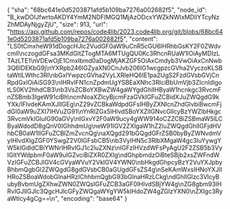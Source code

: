 {
  "sha": "68bc641e0d5203871afd5b109ba7276a002682f5",
  "node_id": "B_kwDOIJfwrtoAKDY4YmM2NDFlMGQ1MjAzODcxYWZkNWIxMDliYTcyNzZhMDAyNjgyZjU",
  "size": 913,
  "url": "https://api.github.com/repos/code4lib/2023.code4lib.org/git/blobs/68bc641e0d5203871afd5b109ba7276a002682f5",
  "content": "LS0tCmxheW91dDogcHJlc2VudGF0aW9uCnR5cGU6IHRhbGsKY2F0ZWdvcmll\nczogdGFsa3MKdGltZTogMTA6MTUgQU0Kc3RhcnRUaW1lOiAyMDIzLTAzLTE1\nVDEwOjE1Cmxlbmd0aDogMjAKZGF5OiAxCmdyb3VwOiAxCnNwb3Q6IDEKbG9j\nYXRpb246IGZyaXN0CnJvb206IG1wcgpzcGVha2VyczoKLSBtaWtlLWthc3Rl\nbGxlYwpzcGVha2VyLXRleHQ6IE1pa2UgS2FzdGVsbGVjCnRpdGxlOiAiSG93\nIHRvIFN1cnZpdmUgYSBEaXNhc3RlciBbUmVjb3ZlcnldIgotLS0KV2hhdCB3\nb3VsZCBoYXBwZW4gaWYgdGhlIHByaW1hcnkgc3RvcmFnZSBmb3IgeW91ciBh\ncmNoaXZlcyBjcmFzaGVkIGFuZCBidXJuZWQgdG9kYXk/IFlvdeKAmXJlIGEg\nZ29vZCBkaWdpdGFsIHByZXNlcnZhdGlvbiBwcmFjdGl0aW9uZXI7IHVuZG91\nYnRlZGx5IHlvdSBoYXZlIGNvcGllcyBzYWZlbHkgc3RvcmVkIGluIG90aGVy\nIGxvY2F0aW9ucy4gWW914oCZZCBiZSBmaW5lLCByaWdodD8gQnV0IGhhdmUg\neW91IGV2ZXIgaW1hZ2luZWQgdGhlIGFjdHVhbCB0aW1lIGFuZCBlZmZvcnQg\naXQgd291bGQgdGFrZSB0byByZWNvdmVyIHlvdXIgZGF0YSwgZ2V0IGFsbCB5\nb3VyIHN5c3RlbXMgaW4gc3luYywgYW5kIGdldCBiYWNrIHRvIGJ1c2luZXNz\nIGFzIHVzdWFsPyAgU2F2ZSB5b3VyIGltYWdpbmF0aW9uIGZvciBiZXR0ZXIg\ndGhpbmdzOiBteSBjb2xsZWFndWVzIGFuZCBJIGV4cGVyaWVuY2VkIGV4YWN0\nbHkgdGhpcyBzY2VuYXJpbyBhbmQgbGl2ZWQgdG8gdGVsbCB0aGUgdGFsZS4g\nSeKAmWxsIHNoYXJlIHRoZSBoaWdobGlnaHRzIChhbmQgbG93bGlnaHRzLCkg\ndGhlIGlzc3VlcyBubyBvbmUgZXhwZWN0ZWQsIGFuZCB3aGF0IHlvdSBjYW4g\nZG8gbm93IHRvIGJlIGJlc3QgcHJlcGFyZWQgaWYgYW5kIHdoZW4gZGlzYXN0\nZXIgc3RyaWtlcy4gCg==\n",
  "encoding": "base64"
}
